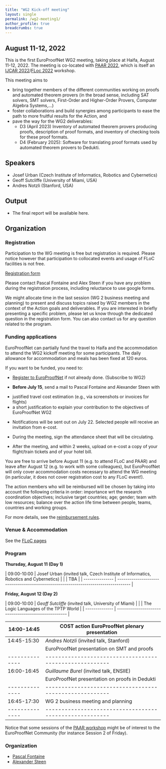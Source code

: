 ```yaml
---
title: "WG2 Kick-off meeting"
layout: single
permalink: /wg2-meeting1/
author_profile: true
breadcrumbs: true
---
```


## August 11-12, 2022

This is the first EuroProofNet WG2 meeting, taking place at Haifa, August 11-12, 2022. The meeting is co-located with [PAAR 2022](https://paar2022.github.io/), which is itself an [IJCAR 2022](https://ijcar.org/)/[FLoc 2022](https://www.floc2022.org) workshop.

This meeting aims to
* bring together members of the different communities working on proofs and automated theorem provers (in the broad sense, including SAT solvers, SMT solvers, First-Order and Higher-Order Provers, Computer Algebra Systems,...)
* foster collaborations and build synergies among participants to ease the path to more fruitful results for the Action, and
* pave the way for the WG2 deliverables:
    * D3 (April 2023) Inventory of automated theorem provers producing proofs, description of proof formats, and inventory of checking tools for these proof formats.
    * D4 (February 2025): Software for translating proof formats used by automated theorem provers to Dedukti.

## Speakers

* Josef Urban (Czech Institute of Informatics, Robotics and Cybernetics)
* Geoff Sutcliffe (University of Miami, USA)
* Andres Notzli  (Stanford, USA)

## Output

* The final report will be available here.

## Organization

### Registration

Participation to the WG meeting is free but registration is required.  Please notice however that participation to collocated events and usage of FLoC facilities is not free.

[Registration form](https://docs.google.com/forms/d/e/1FAIpQLSfFMvQNAslY69yikoAw_oQRhdhtCap8YvAlpvfHQn0DuGmx7w/viewform?usp=sf_link)

Please contact Pascal Fontaine and Alex Steen if you have any problem during the registration process, including reluctance to use google forms.

We might allocate time in the last session (WG 2 business meeting and planning) to present and discuss topics raised by WG2 members in the context of the Action goals and deliverables. If you are interested in briefly presenting a specific problem, please let us know through the dedicated question in the registration form. You can also contact us for any question related to the program.

### Funding applications

EuroProofNet can partially fund the travel to Haifa and the accommodation to attend the WG2 kickoff meeting for some participants. The daily allowance for accommodation and meals has been fixed at 120 euros.

If you want to be funded, you need to:

- [Register to EuroProofNet](https://e-services.cost.eu/action/CA20111/working-groups/apply) if not already done. (Subscribe to WG2)

- **Before July 15**, send a mail to Pascal Fontaine and Alexander Steen with
 * justified travel cost estimation (e.g., via screenshots or invoices for flights)
 * a short justification to explain your contribution to the objectives of EuroProofNet WG2

- Notifications will be sent out on July 22.  Selected people will receive an invitation from e-cost.

- During the meeting, sign the attendance sheet that will be circulating.

- After the meeting, and within 2 weeks, upload on e-cost a copy of your flight/train tickets and of your hotel bill.

You are free to arrive before August 11 (e.g. to attend FLoC and PAAR) and leave
after August 12 (e.g. to work with some colleagues), but EuroProofNet
will only cover accommodation costs necessary to attend the WG meeting (in particular, it does not cover registration cost to any FLoC event!).

The action members who will be reimbursed will be chosen by taking
into account the following criteria in order: importance wrt the
research coordination objectives; inclusive target countries; age;
gender; team with low resources; balance over the action life time
between people, teams, countries and working groups.

For more details, see the [reimbursement rules](../reimbursement-rules).

### Venue & Accommodation

See the [FLoC pages](https://www.floc2022.org/)

### Program

**Thursday, August 11 (Day 1)**


| 09:00-10:00 	  | Josef Urban (invited talk, Czech Institute of Informatics, Robotics and Cybernetics) |
|                 | TBA                                                                                  |
| --------------- | ------------------------------------------------------------------------------------ |

**Friday, August 12 (Day 2)**

| 09:00-10:00    | *Geoff Sutcliffe* (invited talk, University of Miami) |
|                | The Logic Languages of the TPTP World                 |
| -------------- | ----------------------------------------------------- |

|14:00-14:45   | COST action EuroProofNet plenary presentation         |
|--------------|-------------------------------------------------------|
|14:45-15:30   | *Andres Notzli* (invited talk, Stanford)              |
|              | EuroProofNet presentation on SMT and proofs           |
|--------------|-------------------------------------------------------|
|16:00-16:45   | *Guillaume Burel* (invited talk, ENSIIE)              |
|              | EuroProofNet presentation on proofs in Dedukti        |
|--------------|-------------------------------------------------------|
|16:45-17:30   | WG 2 business meeting and planning                    |
|--------------|-------------------------------------------------------|


Notice that some sessions of the [PAAR workshop]( https://paar2022.github.io/) might be of interest to the EuroProofNet Community (for instance Session 2 of Friday).

### Organization

* [Pascal Fontaine](https://people.montefiore.uliege.be/pfontain/)
* [Alexander Steen](https://www.alexandersteen.de/)
